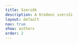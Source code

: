 ```yaml
---
title: Szerzők
description: A Kredenc szerzői
layout: default
nav: true
show: authors
order: 2
---
```


